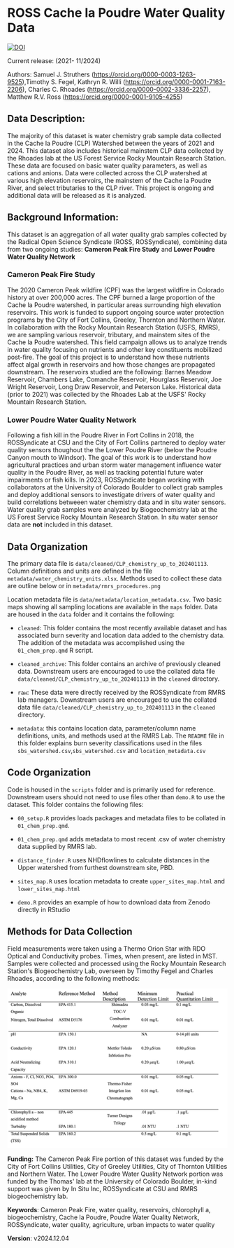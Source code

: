 # ROSS Cache la Poudre Water Quality Data

[![DOI](https://zenodo.org/badge/791484282.svg)](https://zenodo.org/doi/10.5281/zenodo.11100085)

Current release: (2021- 11/2024)

Authors: Samuel J. Struthers (<https://orcid.org/0000-0003-1263-9525>),Timothy S. Fegel, Kathryn R. Willi (<https://orcid.org/0000-0001-7163-2206>), Charles C. Rhoades (<https://orcid.org/0000-0002-3336-2257>), Matthew R.V. Ross (<https://orcid.org/0000-0001-9105-4255>)

## **Data Description:**

The majority of this dataset is water chemistry grab sample data collected in the Cache la Poudre (CLP) Watershed between the years of 2021 and 2024. This dataset also includes historical mainstem CLP data collected by the Rhoades lab at the US Forest Service Rocky Mountain Research Station. These data are focused on basic water quality parameters, as well as cations and anions. Data were collected across the CLP watershed at various high elevation reservoirs, the mainstem of the Cache la Poudre River, and select tributaries to the CLP river. This project is ongoing and additional data will be released as it is analyzed.

## **Background Information:**

This dataset is an aggregation of all water quality grab samples collected by the Radical Open Science Syndicate (ROSS, ROSSyndicate), combining data from two ongoing studies: **Cameron Peak Fire Study** and **Lower Poudre Water Quality Network**

### Cameron Peak Fire Study

The 2020 Cameron Peak wildfire (CPF) was the largest wildfire in Colorado history at over 200,000 acres. The CPF burned a large proportion of the Cache la Poudre watershed, in particular areas surrounding high elevation reservoirs. This work is funded to support ongoing source water protection programs by the City of Fort Collins, Greeley, Thornton and Northern Water. In collaboration with the Rocky Mountain Research Station (USFS, RMRS), we are sampling various reservoir, tributary, and mainstem sites of the Cache la Poudre watershed. This field campaign allows us to analyze trends in water quality focusing on nutrients and other key constituents mobilized post-fire. The goal of this project is to understand how these nutrients affect algal growth in reservoirs and how those changes are propagated downstream. The reservoirs studied are the following: Barnes Meadow Reservoir, Chambers Lake, Comanche Reservoir, Hourglass Reservoir, Joe Wright Reservoir, Long Draw Reservoir, and Peterson Lake. Historical data (prior to 2021) was collected by the Rhoades Lab at the USFS' Rocky Mountain Research Station.

### Lower Poudre Water Quality Network

Following a fish kill in the Poudre River in Fort Collins in 2018, the ROSSyndicate at CSU and the City of Fort Collins partnered to deploy water quality sensors thoughout the the Lower Poudre River (below the Poudre Canyon mouth to Windsor). The goal of this work is to understand how agricultural practices and urban storm water management influence water quality in the Poudre River, as well as tracking potential future water impairments or fish kills. In 2023, ROSSyndicate began working with collaborators at the University of Colorado Boulder to collect grab samples and deploy additional sensors to investigate drivers of water quality and build correlations betweeen water chemistry data and in situ water sensors. Water quality grab samples were analyzed by Biogeochemistry lab at the US Forest Service Rocky Mountain Research Station. In situ water sensor data are **not** included in this dataset. 

## Data Organization

The primary data file is `data/cleaned/CLP_chemistry_up_to_202401113`. Column definitions and units are defined in the file `metadata/water_chemistry_units.xlsx`. Methods used to collect these data are outline below or in `metadata/rmrs_procedures.png`

Location metadata file is `data/metadata/location_metadata.csv`. Two basic maps showing all sampling locations are available in the `maps` folder. Data are housed in the `data` folder and it contains the following:

-   `cleaned`: This folder contains the most recently available dataset and has associated burn severity and location data added to the chemistry data. The addition of the metadata was accomplished using the `01_chem_prep.qmd` R script.

-   `cleaned_archive`: This folder contains an archive of previously cleaned data. Downstream users are encouraged to use the collated data file `data/cleaned/CLP_chemistry_up_to_202401113` in the `cleaned` directory.

-   `raw`: These data were directly received by the ROSSyndicate from RMRS lab managers. Downstream users are encouraged to use the collated data file `data/cleaned/CLP_chemistry_up_to_202401113` in the `cleaned` directory.

-   `metadata`: this contains location data, parameter/column name definitions, units, and methods used at the RMRS Lab. The `README` file in this folder explains burn severity classifications used in the files `sbs_watershed.csv`,`sbs_watershed.csv` and `location_metadata.csv`

## Code Organization

Code is housed in the `scripts` folder and is primarily used for reference. Downstream users should not need to use files other than `demo.R` to use the dataset. This folder contains the following files:

-   `00_setup.R` provides loads packages and metadata files to be collated in `01_chem_prep.qmd`.

-   `01_chem_prep.qmd` adds metadata to most recent .csv of water chemistry data supplied by RMRS lab.

-   `distance_finder.R` uses NHDflowlines to calculate distances in the Upper watershed from furthest downstream site, PBD.

-   `sites_map.R` uses location metadata to create `upper_sites_map.html` and `lower_sites_map.html`

-   `demo.R` provides an example of how to download data from Zenodo directly in RStudio

## Methods for Data Collection

Field measurements were taken using a Thermo Orion Star with RDO Optical and Conductivity probes. Times, when present, are listed in MST. Samples were collected and processed using the Rocky Mountain Research Station's Biogeochemistry Lab, overseen by Timothy Fegel and Charles Rhoades, according to the following methods:

![List of parameters sampled and analytical methods used during the course of this study (adapted from the USFS Rocky Mountain Research Station's 2020 Quality Assurance Procedure Plan](data/metadata/rmrs_procedures.png)

**Funding:** The Cameron Peak Fire portion of this dataset was funded by the City of Fort Collins Utilities, City of Greeley Utilities, City of Thornton Utilities and Northern Water. The Lower Poudre Water Quality Network portion was funded by the Thomas' lab at the University of Colorado Boulder, in-kind support was given by In Situ Inc, ROSSyndicate at CSU and RMRS biogeochemistry lab.

**Keywords**: Cameron Peak Fire, water quality, reservoirs, chlorophyll a, biogeochemistry, Cache la Poudre, Poudre Water Quality Network, ROSSyndicate, water quality, agriculture, urban impacts to water quality

**Version**: v2024.12.04
